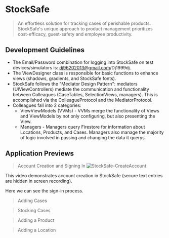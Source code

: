 # StockSafe
> An effortless solution for tracking cases of perishable products. StockSafe's unique approach to product management prioritizes cost-efficacy, guest-safety and employee productivity.

## Development Guidelines
* The Email/Password combination for logging into StockSafe on test devices/simulators is: dj96202013@gmail.com/Dj1999dj.
* The ViewDesigner class is responsible for basic functions to enhance views (shadows, gradients, and StockSafe fonts).
* StockSafe follows the "Mediator Design Pattern": mediators (UIViewControllers) mediate the communication and functionality between Colleagues (CaseTables, SelectionViews, managers). This is accomplished via the ColleagueProtocol and the MediatorProtocol.
* Colleagues fall into 2 categories:
  * ViewViewModels (VVMs) - VVMs merge the functionality of Views and ViewModels by not only configuring, but also presenting the View.
  * Managers - Managers query Firestore for information about Locations, Products, and Cases. Managers also manage the majority of logic involved in passing and changing the data it querys.

## Application Previews
> Account Creation and Signing In
![StockSafe-CreateAccount](https://user-images.githubusercontent.com/54407429/165975653-5155e66c-36da-4847-9c75-1ec1b6052547.gif)


This video demonstrates account creation in StockSafe (secure text entries are hidden in screen recording).

Here we can see the sign-in process.

> Adding Cases

> Stocking Cases

> Adding a Product

> Adding a Location
